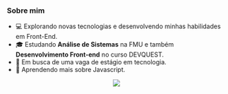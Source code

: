 


<h3>&nbsp;Sobre mim </h3>

- 💻 Explorando novas tecnologias e desenvolvendo minhas habilidades em Front-End.
- 🎓 Estudando **Análise de Sistemas** na FMU e também **Desenvolvimento Front-end** no curso DEVQUEST. 
- 💼 Em busca de uma vaga de estágio em tecnologia.
- 🌱 Aprendendo mais sobre Javascript.

<p align="center">
  <a href="https://skillicons.dev">
    <img src="https://skillicons.dev/icons?i=html,css,js,git,github,py" />
  </a>
</p>




